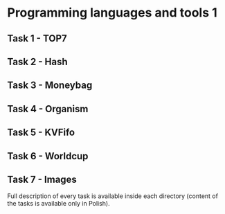 # Programming languages and tools 1

## Task 1 - TOP7

## Task 2 - Hash

## Task 3 - Moneybag

## Task 4 - Organism

## Task 5 - KVFifo

## Task 6 - Worldcup

## Task 7 - Images

Full description of every task is available inside each directory (content of the tasks is available only in Polish).
